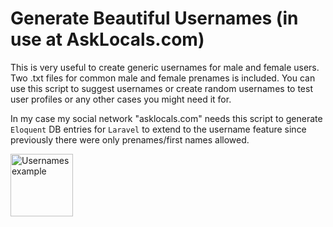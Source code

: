 # Generate Beautiful Usernames (in use at AskLocals.com)

This is very useful to create generic usernames for male and female users. Two .txt files for common male and female prenames is included. You can use this script to suggest usernames or create random usernames to test user profiles or any other cases you might need it for. 

In my case my social network "asklocals.com" needs this script to generate `Eloquent` DB entries for `Laravel` to extend to the username feature since previously there were only prenames/first names allowed.

<img src="https://i.ibb.co/x2Q5jps/Screenshot-2023-04-11-at-02-04-03.png" width="100" alt="Usernames example" />
